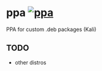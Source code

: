 # ppa [![ppa](https://github.com/InnovAnon-Inc/ppa/actions/workflows/repo.yml/badge.svg)](https://github.com/InnovAnon-Inc/ppa/actions/workflows/repo.yml)
PPA for custom .deb packages (Kali)

## TODO
- other distros

